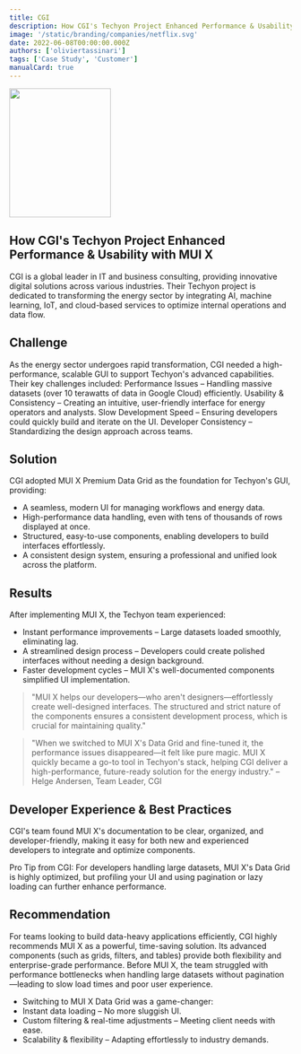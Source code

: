 ```yaml
---
title: CGI
description: How CGI's Techyon Project Enhanced Performance & Usability with MUI X.
image: '/static/branding/companies/netflix.svg'
date: 2022-06-08T00:00:00.000Z
authors: ['oliviertassinari']
tags: ['Case Study', 'Customer']
manualCard: true
---
```


<style>
  #blog-responsive-image {
    height: 230px;
    @media (max-width: 600px) {
      height: 167px;
    }
  }
</style>

<img
    id="blog-responsive-image"
    src="/static/branding/companies/amazon-light.svg"
    alt=""
    height="230"
    width="100"
    style="width: 60%; object-fit: cover; object-position: center; border: 0px;"
  />

## How CGI's Techyon Project Enhanced Performance & Usability with MUI X

CGI is a global leader in IT and business consulting, providing innovative digital solutions across various industries. Their Techyon project is dedicated to transforming the energy sector by integrating AI, machine learning, IoT, and cloud-based services to optimize internal operations and data flow.

## Challenge

As the energy sector undergoes rapid transformation, CGI needed a high-performance, scalable GUI to support Techyon's advanced capabilities. Their key challenges included:
Performance Issues – Handling massive datasets (over 10 terawatts of data in Google Cloud) efficiently.
Usability & Consistency – Creating an intuitive, user-friendly interface for energy operators and analysts.
Slow Development Speed – Ensuring developers could quickly build and iterate on the UI.
Developer Consistency – Standardizing the design approach across teams.

## Solution

CGI adopted MUI X Premium Data Grid as the foundation for Techyon's GUI, providing:

- A seamless, modern UI for managing workflows and energy data.
- High-performance data handling, even with tens of thousands of rows displayed at once.
- Structured, easy-to-use components, enabling developers to build interfaces effortlessly.
- A consistent design system, ensuring a professional and unified look across the platform.

## Results

After implementing MUI X, the Techyon team experienced:

- Instant performance improvements – Large datasets loaded smoothly, eliminating lag.
- A streamlined design process – Developers could create polished interfaces without needing a design background.
- Faster development cycles – MUI X's well-documented components simplified UI implementation.

> "MUI X helps our developers—who aren't designers—effortlessly create well-designed interfaces. The structured and strict nature of the components ensures a consistent development process, which is crucial for maintaining quality."

> "When we switched to MUI X's Data Grid and fine-tuned it, the performance issues disappeared—it felt like pure magic.
> MUI X quickly became a go-to tool in Techyon's stack, helping CGI deliver a high-performance, future-ready solution for the energy industry."
> – Helge Andersen, Team Leader, CGI

## Developer Experience & Best Practices

CGI's team found MUI X's documentation to be clear, organized, and developer-friendly, making it easy for both new and experienced developers to integrate and optimize components.

Pro Tip from CGI: For developers handling large datasets, MUI X's Data Grid is highly optimized, but profiling your UI and using pagination or lazy loading can further enhance performance.

## Recommendation

For teams looking to build data-heavy applications efficiently, CGI highly recommends MUI X as a powerful, time-saving solution. Its advanced components (such as grids, filters, and tables) provide both flexibility and enterprise-grade performance.
Before MUI X, the team struggled with performance bottlenecks when handling large datasets without pagination—leading to slow load times and poor user experience.

- Switching to MUI X Data Grid was a game-changer:
- Instant data loading – No more sluggish UI.
- Custom filtering & real-time adjustments – Meeting client needs with ease.
- Scalability & flexibility – Adapting effortlessly to industry demands.
